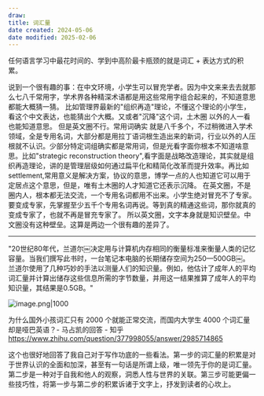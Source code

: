 ```yaml
---
draw:
title: 词汇量
date created: 2024-05-06
date modified: 2025-02-06
---
```


任何语言学习中最花时间的、学到中高阶最卡瓶颈的就是词汇 + 表达方式的积累。

<!-- more -->

说到一个很有趣的事：在中文环境，小学生可以冒充学者。因为中文来来去去就那么七八千常用字，学术界各种精深术语都是用这些常用字组合起来的，不知道意思都能大概猜一猜。
比如管理界最新的"组织再造"理论，不懂这个理论的小学生，看这个中文表达，也能猜出个大概。又或者"沉降"这个词，土木圈 以外的人一看也能知道意思。
但是英文圈不行。常用词确实 就是八千多个，不过稍微进入学术领域，全是专用名词，大部分都是用拉丁语词根生造出来的新词，行业以外的人压根就不认识。少部分特定词组确实都是常用词，但是光看字面你根本不知道啥意思。比如"strategic reconstruction theory",看字面是战略改造理论，其实就是组织再造理论，讲的是管理层级如何通过扁平化和精简化改革而提升效率。再比如settlement,常用意义是解决方案，协议的意思，博学一点的人也知道它可以用于定居点这个意思，但是，唯有土木圈的人才知道它还表示沉降。
在英文圈，不是圈内人，根本都无法交流，一个专用名词都用不出来。小学生绝对冒充不了专家。要变成专家，先掌握至少五千个专用名词再说。等到真的精通这些词，那你就真的变成专家了，也就不再是冒充专家了。
所以英文圈，文字本身就是知识壁垒。中文圈没有这种壁垒。这算是两边一个很有趣的差异了。

---

"20世纪80年代，兰道尔￼决定用与计算机内存相同的衡量标准来衡量人类的记忆容量。当我们撰写此书时，一台笔记本电脑的长期储存空间为250—500GB￼。兰道尔使用了几种巧妙的手法以测量人们的知识量。例如，他估计了成年人的平均词汇量并计算出储存这些信息所需的字节数量，并用这一结果推算了成年人的平均知识量，其结果是0.5GB。"

![image.png|1000](https://imagehosting4picgo.oss-cn-beijing.aliyuncs.com/imagehosting/fix-dir%2Fpicgo%2Fpicgo-clipboard-images%2F2024%2F07%2F14%2F00-13-53-dbb123644423b8803af15519e12f0b1c-20240714001353-301d1f.png)

为什么国外小孩词汇只有 2000 个就能正常交流，而国内大学生 4000 个词汇量却是哑巴英语？- 马占凯的回答 - 知乎  
https://www.zhihu.com/question/377998055/answer/2985714865

  这个也很好地回答了我自己对于写作功底的一些看法。第一步的词汇量的积累是对于世界认识的全面和加深，甚至有一句话是所谓上级，唯一领先于你的是词汇量。第二步是一种对于自我和他人的观察，洞悉人性与世界的关联。第三步可能更偏一些技巧性，将第一步与第二步的积累诉诸于文字上，抒发到读者的心坎上。
